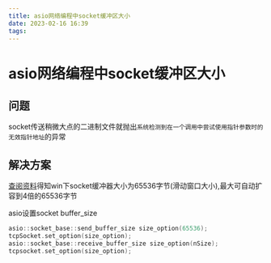 ```yaml
---
title: asio网络编程中socket缓冲区大小  
date: 2023-02-16 16:39  
tags:   
---
```


# asio网络编程中socket缓冲区大小

## 问题

socket传送稍微大点的二进制文件就抛出`系统检测到在一个调用中尝试使用指针参数时的无效指针地址`的异常


## 解决方案

[查阅资料][MSDN]得知win下socket缓冲器大小为65536字节(滑动窗口大小),最大可自动扩容到4倍的65536字节

asio设置socket buffer_size

```cpp
asio::socket_base::send_buffer_size size_option(65536);
tcpSocket.set_option(size_option);
asio::socket_base::receive_buffer_size size_option(nSize);
tcpsocket.set_option(size_option);
```


[MSDN]: https://learn.microsoft.com/zh-cn/troubleshoot/windows-server/networking/description-tcp-features#tcp-window-size
